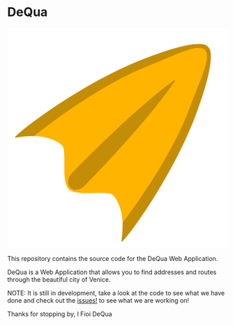 # DeQua 
![](app/static/img/dequa_logo_v1.png)

This repository contains the source code for the DeQua Web Application.

DeQua is a Web Application that allows you to find addresses and routes through the beautiful city of Venice. 

NOTE: It is still in development, take a look at the code to see what we have done and check out the [issues!](https://github.com/Lychfindel/v4w_website/issues) to see what we are working on!

Thanks for stopping by,
I Fioi DeQua